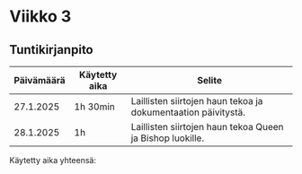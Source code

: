 # Viikko 3


## Tuntikirjanpito

| Päivämäärä | Käytetty aika | Selite |
|------------|---------------|--------|
| 27.1.2025  | 1h 30min      | Laillisten siirtojen haun tekoa ja dokumentaation päivitystä.|
| 28.1.2025  | 1h            | Laillisten siirtojen haun tekoa Queen ja Bishop luokille.|  

Käytetty aika yhteensä: 
